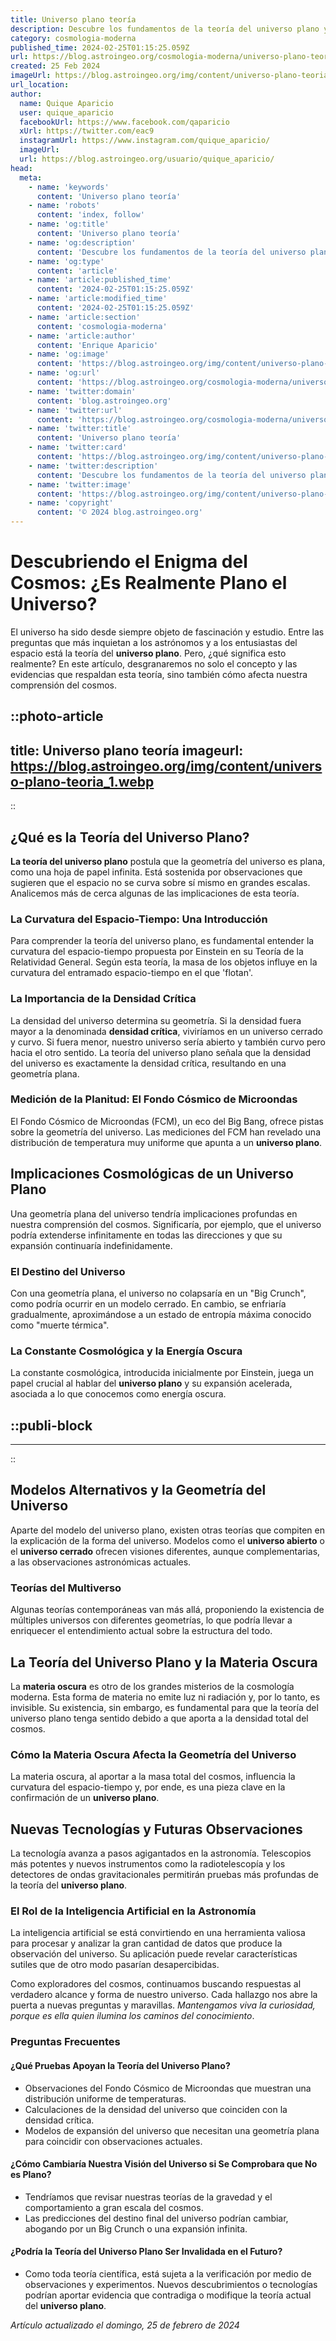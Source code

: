 ```yaml
---
title: Universo plano teoría
description: Descubre los fundamentos de la teoría del universo plano y su relevancia en la cosmología moderna. Explora con nosotros este fascinante modelo.
category: cosmologia-moderna
published_time: 2024-02-25T01:15:25.059Z
url: https://blog.astroingeo.org/cosmologia-moderna/universo-plano-teoria
created: 25 Feb 2024
imageUrl: https://blog.astroingeo.org/img/content/universo-plano-teoria_1.webp
url_location:
author:
  name: Quique Aparicio
  user: quique_aparicio
  facebookUrl: https://www.facebook.com/qaparicio
  xUrl: https://twitter.com/eac9
  instagramUrl: https://www.instagram.com/quique_aparicio/
  imageUrl: 
  url: https://blog.astroingeo.org/usuario/quique_aparicio/
head:
  meta:
    - name: 'keywords'
      content: 'Universo plano teoría'
    - name: 'robots'
      content: 'index, follow'
    - name: 'og:title'
      content: 'Universo plano teoría'
    - name: 'og:description'
      content: 'Descubre los fundamentos de la teoría del universo plano y su relevancia en la cosmología moderna. Explora con nosotros este fascinante modelo.'
    - name: 'og:type'
      content: 'article'
    - name: 'article:published_time'
      content: '2024-02-25T01:15:25.059Z'
    - name: 'article:modified_time'
      content: '2024-02-25T01:15:25.059Z'
    - name: 'article:section'
      content: 'cosmologia-moderna'
    - name: 'article:author'
      content: 'Enrique Aparicio'
    - name: 'og:image'
      content: 'https://blog.astroingeo.org/img/content/universo-plano-teoria_1.webp'
    - name: 'og:url'
      content: 'https://blog.astroingeo.org/cosmologia-moderna/universo-plano-teoria'
    - name: 'twitter:domain'
      content: 'blog.astroingeo.org'
    - name: 'twitter:url'
      content: 'https://blog.astroingeo.org/cosmologia-moderna/universo-plano-teoria'
    - name: 'twitter:title'
      content: 'Universo plano teoría'
    - name: 'twitter:card'
      content: 'https://blog.astroingeo.org/img/content/universo-plano-teoria_1.webp'
    - name: 'twitter:description'
      content: 'Descubre los fundamentos de la teoría del universo plano y su relevancia en la cosmología moderna. Explora con nosotros este fascinante modelo.'
    - name: 'twitter:image'
      content: 'https://blog.astroingeo.org/img/content/universo-plano-teoria_1.webp'
    - name: 'copyright'
      content: '© 2024 blog.astroingeo.org'
---
```

# Descubriendo el Enigma del Cosmos: ¿Es Realmente Plano el Universo?

El universo ha sido desde siempre objeto de fascinación y estudio. Entre las preguntas que más inquietan a los astrónomos y a los entusiastas del espacio está la teoría del **universo plano**. Pero, ¿qué significa esto realmente? En este artículo, desgranaremos no solo el concepto y las evidencias que respaldan esta teoría, sino también cómo afecta nuestra comprensión del cosmos.


::photo-article
---
title: Universo plano teoría
imageurl: https://blog.astroingeo.org/img/content/universo-plano-teoria_1.webp
---
::



## ¿Qué es la Teoría del Universo Plano?

**La teoría del universo plano** postula que la geometría del universo es plana, como una hoja de papel infinita. Está sostenida por observaciones que sugieren que el espacio no se curva sobre sí mismo en grandes escalas. Analicemos más de cerca algunas de las implicaciones de esta teoría.

### La Curvatura del Espacio-Tiempo: Una Introducción

Para comprender la teoría del universo plano, es fundamental entender la curvatura del espacio-tiempo propuesta por Einstein en su Teoría de la Relatividad General. Según esta teoría, la masa de los objetos influye en la curvatura del entramado espacio-tiempo en el que 'flotan'.

### La Importancia de la Densidad Crítica

La densidad del universo determina su geometría. Si la densidad fuera mayor a la denominada **densidad crítica**, viviríamos en un universo cerrado y curvo. Si fuera menor, nuestro universo sería abierto y también curvo pero hacia el otro sentido. La teoría del universo plano señala que la densidad del universo es exactamente la densidad crítica, resultando en una geometría plana.

### Medición de la Planitud: El Fondo Cósmico de Microondas

El Fondo Cósmico de Microondas (FCM), un eco del Big Bang, ofrece pistas sobre la geometría del universo. Las mediciones del FCM han revelado una distribución de temperatura muy uniforme que apunta a un **universo plano**.

## Implicaciones Cosmológicas de un Universo Plano

Una geometría plana del universo tendría implicaciones profundas en nuestra comprensión del cosmos. Significaría, por ejemplo, que el universo podría extenderse infinitamente en todas las direcciones y que su expansión continuaría indefinidamente.

### El Destino del Universo

Con una geometría plana, el universo no colapsaría en un "Big Crunch", como podría ocurrir en un modelo cerrado. En cambio, se enfriaría gradualmente, aproximándose a un estado de entropía máxima conocido como "muerte térmica".

### La Constante Cosmológica y la Energía Oscura

La constante cosmológica, introducida inicialmente por Einstein, juega un papel crucial al hablar del **universo plano** y su expansión acelerada, asociada a lo que conocemos como energía oscura.


  ::publi-block
  ---
  ---
  ::
  
  

## Modelos Alternativos y la Geometría del Universo

Aparte del modelo del universo plano, existen otras teorías que compiten en la explicación de la forma del universo. Modelos como el **universo abierto** o el **universo cerrado** ofrecen visiones diferentes, aunque complementarias, a las observaciones astronómicas actuales.

### Teorías del Multiverso

Algunas teorías contemporáneas van más allá, proponiendo la existencia de múltiples universos con diferentes geometrías, lo que podría llevar a enriquecer el entendimiento actual sobre la estructura del todo.

## La Teoría del Universo Plano y la Materia Oscura

La **materia oscura** es otro de los grandes misterios de la cosmología moderna. Esta forma de materia no emite luz ni radiación y, por lo tanto, es invisible. Su existencia, sin embargo, es fundamental para que la teoría del universo plano tenga sentido debido a que aporta a la densidad total del cosmos.

### Cómo la Materia Oscura Afecta la Geometría del Universo

La materia oscura, al aportar a la masa total del cosmos, influencia la curvatura del espacio-tiempo y, por ende, es una pieza clave en la confirmación de un **universo plano**.

## Nuevas Tecnologías y Futuras Observaciones

La tecnología avanza a pasos agigantados en la astronomía. Telescopios más potentes y nuevos instrumentos como la radiotelescopía y los detectores de ondas gravitacionales permitirán pruebas más profundas de la teoría del **universo plano**.

### El Rol de la Inteligencia Artificial en la Astronomía

La inteligencia artificial se está convirtiendo en una herramienta valiosa para procesar y analizar la gran cantidad de datos que produce la observación del universo. Su aplicación puede revelar características sutiles que de otro modo pasarían desapercibidas.

Como exploradores del cosmos, continuamos buscando respuestas al verdadero alcance y forma de nuestro universo. Cada hallazgo nos abre la puerta a nuevas preguntas y maravillas. *Mantengamos viva la curiosidad, porque es ella quien ilumina los caminos del conocimiento*.

### Preguntas Frecuentes

#### ¿Qué Pruebas Apoyan la Teoría del Universo Plano?
- Observaciones del Fondo Cósmico de Microondas que muestran una distribución uniforme de temperaturas.
- Calculaciones de la densidad del universo que coinciden con la densidad crítica.
- Modelos de expansión del universo que necesitan una geometría plana para coincidir con observaciones actuales.

#### ¿Cómo Cambiaría Nuestra Visión del Universo si Se Comprobara que No es Plano?
- Tendríamos que revisar nuestras teorías de la gravedad y el comportamiento a gran escala del cosmos.
- Las predicciones del destino final del universo podrían cambiar, abogando por un Big Crunch o una expansión infinita.

#### ¿Podría la Teoría del Universo Plano Ser Invalidada en el Futuro?
- Como toda teoría científica, está sujeta a la verificación por medio de observaciones y experimentos. Nuevos descubrimientos o tecnologías podrían aportar evidencia que contradiga o modifique la teoría actual del **universo plano**.

_Artículo actualizado el domingo, 25 de febrero de 2024_